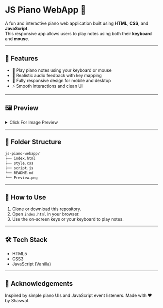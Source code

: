 # JS Piano WebApp 🎹

A fun and interactive piano web application built using **HTML**, **CSS**, and **JavaScript**.  
This responsive app allows users to play notes using both their **keyboard** and **mouse**.

---

## 🎯 Features

- 🎵 Play piano notes using your keyboard or mouse
- 🎹 Realistic audio feedback with key mapping
- 📱 Fully responsive design for mobile and desktop
- ⚡ Smooth interactions and clean UI

---

## 🖼️ Preview

<details>
  <summary>Click For Image Preview</summary>

  <br>

  ![Piano_Webapp](preview.png)

</details>

---

## 📁 Folder Structure

```
js-piano-webapp/
├── index.html
├── style.css
├── script.js
└── README.md
└── Preview.png
```

---

## 🚀 How to Use

1. Clone or download this repository.
2. Open `index.html` in your browser.
3. Use the on-screen keys or your keyboard to play notes.

---

## 🛠️ Tech Stack

- HTML5
- CSS3
- JavaScript (Vanilla)

---


## 🙌 Acknowledgements

Inspired by simple piano UIs and JavaScript event listeners. Made with ❤️ by Shaswat.
